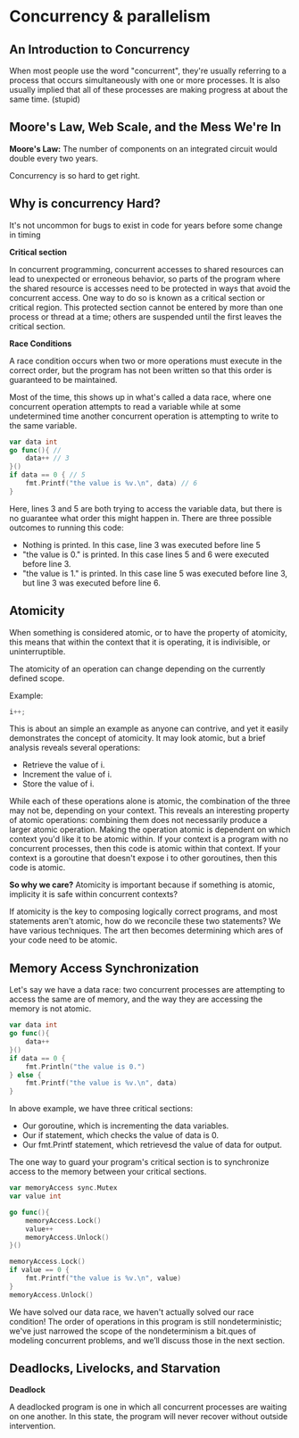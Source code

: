 # Concurrency & parallelism

## An Introduction to Concurrency

When most people use the word "concurrent", they're usually referring to a process that occurs simultaneously with one or more processes. It is also usually implied that all of these processes are making progress at about the same time. (stupid)

## Moore's Law, Web Scale, and the Mess We're In

**Moore's Law:** The number of components on an integrated circuit would double every two years.

Concurrency is so hard to get right.

## Why is concurrency Hard?

It's not uncommon for bugs to exist in code for years before some change in timing

**Critical section**

In concurrent programming, concurrent accesses to shared resources can lead to unexpected or erroneous behavior, so parts of the program where the shared resource is accesses need to be protected in ways that avoid the concurrent access. One way to do so is known as a critical section or critical region. This protected section cannot be entered by more than one process or thread at a time; others are suspended until the first leaves the critical section.

**Race Conditions**

A race condition occurs when two or more operations must execute in the correct order, but the program has not been written so that this order is guaranteed to be maintained.

Most of the time, this shows up in what's called a data race, where one concurrent operation attempts to read a variable while at some undetermined time another concurrent operation is attempting to write to the same variable.

```go
var data int
go func(){ //
    data++ // 3
}()
if data == 0 { // 5
    fmt.Printf("the value is %v.\n", data) // 6
}
```

Here, lines 3 and 5 are both trying to access the variable data, but there is no guarantee what order this might happen in. There are three possible outcomes to running this code:

- Nothing is printed. In this case, line 3 was executed before line 5
- "the value is 0." is printed. In this case lines 5 and 6  were executed before line 3.
- "the value is 1." is printed. In this case line 5 was executed before line 3, but line 3 was executed before line 6.

## Atomicity

When something is considered atomic, or to have the property of atomicity, this means that within the context that it is operating, it is indivisible, or uninterruptible.

The atomicity of an operation can change depending on the currently defined scope.

Example:

```go
i++;
```

This is about an simple an example as anyone can contrive, and yet it easily demonstrates the concept of atomicity. It may look atomic, but a brief analysis reveals several operations:

- Retrieve the value of i.
- Increment the value of i.
- Store the value of i.

While each of these operations alone is atomic, the combination of the three may not be, depending on your context. This reveals an interesting property of atomic operations: combining them does not necessarily produce a larger atomic operation. Making the operation atomic is dependent on which context you'd like it to be atomic within. If your context is a program with no concurrent processes, then this code is atomic within that context. If your context is a goroutine that doesn't expose i to other goroutines, then this code is atomic.

**So why we care?** Atomicity is important because if something is atomic, implicity it is safe within concurrent contexts?

If atomicity is the key to composing logically correct programs, and most statements aren't atomic, how do we reconcile these two statements? We have various techniques. The art then becomes determining which ares of your code need to be atomic.

## Memory Access Synchronization

Let's say we have a data race: two concurrent processes are attempting to access the same are of memory, and the way they are accessing the memory is not atomic.

```go
var data int
go func(){
    data++
}()
if data == 0 {
    fmt.Println("the value is 0.")
} else {
    fmt.Printf("the value is %v.\n", data)
}
```

In above example, we have three critical sections:

- Our goroutine, which is incrementing the data variables.
- Our if statement, which checks the value of data is 0.
- Our fmt.Printf statement, which retrievesd the value of data for output.

The one way to guard your program's critical section is to synchronize access to the memory between your critical sections.

```go
var memoryAccess sync.Mutex
var value int

go func(){
    memoryAccess.Lock()
    value++
    memoryAccess.Unlock()
}()

memoryAccess.Lock()
if value == 0 {
    fmt.Printf("the value is %v.\n", value)
} 
memoryAccess.Unlock()
```

We have solved our data race, we haven't actually solved our race condition! The order of operations in this program is still nondeterministic; we've just narrowed the scope of the nondeterminism a bit.ques of modeling concurrent problems, and we’ll discuss those in the next section.

## Deadlocks, Livelocks, and Starvation

**Deadlock**

A deadlocked program is one in which all concurrent processes are waiting on one another. In this state, the program will never recover without outside intervention.

